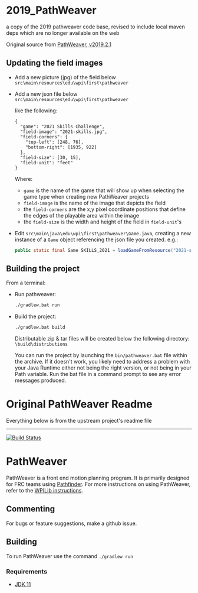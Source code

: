 # 2019_PathWeaver
a copy of the 2019 pathweaver code base, revised to include local maven deps which are no longer available on the web

Original source from [PathWeaver, v2019.2.1](https://github.com/wpilibsuite/PathWeaver/releases/tag/v2019.2.1)


## Updating the field images

* Add a new picture (jpg) of the field below `src\main\resources\edu\wpi\first\pathweaver`
* Add a new json file below `src\main\resources\edu\wpi\first\pathweaver`

  like the following:
  ```
  {
    "game": "2021 Skills Challenge",
    "field-image": "2021-skills.jpg",
    "field-corners": {
      "top-left": [248, 76],
      "bottom-right": [1935, 922]
    },
    "field-size": [30, 15],
    "field-unit": "feet"
  }
  ```

  Where:

  * `game` is the name of the game that will show up when selecting the game
    type when creating new PathWeaver projects
  * `field-image` is the name of the image that depicts the field
  * the `field-corners` are the x,y pixel coordinate positions that define
    the edges of the playable area within the image
  * the `field-size` is the width and height of the field in `field-unit`'s

* Edit `src\main\java\edu\wpi\first\pathweaver\Game.java`, creating a new
  instance of a `Game` object referencing the json file you created.
  e.g.:

  ```java
  public static final Game SKILLS_2021 = loadGameFromResource("2021-skills.json");
  ```


## Building the project

From a terminal:

* Run pathweaver:
  ```sh
  ./gradlew.bat run
  ```

* Build the project:
  ```sh
  ./gradlew.bat build
  ```

  Distributable zip & tar files will be created below the following directory:
  `\build\distributions`

  You can run the project by launching the `bin/pathweaver.bat` file within the
  archive. If it doesn't work, you likely need to address a problem with your
  Java Runtime either not being the right version, or not being in your Path
  variable. Run the bat file in a command prompt to see any error messages
  produced.


# Original PathWeaver Readme

Everything below is from the upstream project's readme file

<hr>

[![Build Status](https://dev.azure.com/wpilib/DesktopTools/_apis/build/status/wpilibsuite.PathWeaver)](https://dev.azure.com/wpilib/DesktopTools/_build/latest?definitionId=10)
# PathWeaver

PathWeaver is a front end motion planning program. It is primarily designed for FRC teams using [Pathfinder](https://github.com/JacisNonsense/Pathfinder). For more instructions on using PathWeaver, refer to the [WPILib instructions](https://wpilib.screenstepslive.com/s/currentCS/m/84338).

## Commenting
For bugs or feature suggestions, make a github issue.

## Building

To run PathWeaver use the command `./gradlew run`


### Requirements
- [JDK 11](http://jdk.java.net/11/)
